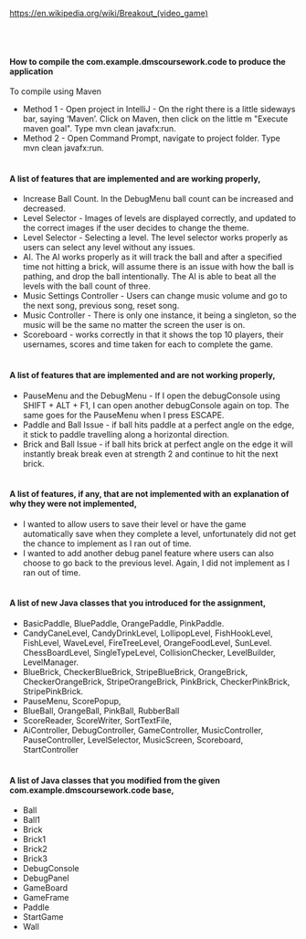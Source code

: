 https://en.wikipedia.org/wiki/Breakout_(video_game)

<br><br>

#### How to compile the com.example.dmscoursework.code to produce the application

To compile using Maven

-   Method 1 - Open project in IntelliJ - On the right there is a little sideways bar, saying ‘Maven’. Click on Maven, then click on the little m "Execute maven goal". Type mvn clean javafx:run.
-   Method 2 - Open Command Prompt, navigate to project folder. Type mvn clean javafx:run.
    <br><br>

#### A list of features that are implemented and are working properly,

-   Increase Ball Count. In the DebugMenu ball count can be increased and decreased.
-   Level Selector - Images of levels are displayed correctly, and updated to the correct images if the user decides to change the theme.
-   Level Selector - Selecting a level. The level selector works properly as users can select any level without any issues.
-   AI. The AI works properly as it will track the ball and after a specified time not hitting a brick, will assume there is an issue with how the ball is pathing, and drop the ball intentionally. The AI is able to beat all the levels with the ball count of three.
-   Music Settings Controller - Users can change music volume and go to the next song, previous song, reset song.
-   Music Controller - There is only one instance, it being a singleton, so the music will be the same no matter the screen the user is on.
-   Scoreboard - works correctly in that it shows the top 10 players, their usernames, scores and time taken for each to complete the game.
    <br><br>

#### A list of features that are implemented and are not working properly,

-   PauseMenu and the DebugMenu - If I open the debugConsole using SHIFT + ALT + F1, I can open another debugConsole again on top. The same goes for the PauseMenu when I press ESCAPE.
-   Paddle and Ball Issue - if ball hits paddle at a perfect angle on the edge, it stick to paddle travelling along a horizontal direction.
-   Brick and Ball Issue - if ball hits brick at perfect angle on the edge it will instantly break break even at strength 2 and continue to hit the next brick.
    <br><br>

#### A list of features, if any, that are not implemented with an explanation of why they were not implemented,

-   I wanted to allow users to save their level or have the game automatically save when they complete a level, unfortunately did not get the chance to implement as I ran out of time.
-   I wanted to add another debug panel feature where users can also choose to go back to the previous level. Again, I did not implement as I ran out of time.
    <br><br>

#### A list of new Java classes that you introduced for the assignment,

-   BasicPaddle, BluePaddle, OrangePaddle, PinkPaddle.
-   CandyCaneLevel, CandyDrinkLevel, LollipopLevel, FishHookLevel, FishLevel, WaveLevel, FireTreeLevel, OrangeFoodLevel, SunLevel. ChessBoardLevel, SingleTypeLevel, CollisionChecker, LevelBuilder, LevelManager.
-   BlueBrick, CheckerBlueBrick, StripeBlueBrick, OrangeBrick, CheckerOrangeBrick, StripeOrangeBrick, PinkBrick, CheckerPinkBrick, StripePinkBrick.
-   PauseMenu, ScorePopup,
-   BlueBall, OrangeBall, PinkBall, RubberBall
-   ScoreReader, ScoreWriter, SortTextFile,
-   AiController, DebugController, GameController, MusicController, PauseController, LevelSelector, MusicScreen, Scoreboard, StartController
    <br><br>

#### A list of Java classes that you modified from the given com.example.dmscoursework.code base,

-   Ball
-   Ball1
-   Brick
-   Brick1
-   Brick2
-   Brick3
-   DebugConsole
-   DebugPanel
-   GameBoard
-   GameFrame
-   Paddle
-   StartGame
-   Wall
